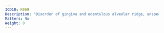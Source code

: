 ```yaml
---
ICD10: K069
Description: "Disorder of gingiva and edentulous alveolar ridge, unspecified"
Matters: No
Weight: 0
---
```

